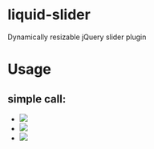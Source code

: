 liquid-slider
=============

Dynamically resizable jQuery slider plugin

Usage
=====

simple call:
------------
<script type="text/javascript">
    $(document).ready(function() {
        $("ul#slideshow").liquidSlider();
    });
</script>

<ul>
    <li><img src="/image1.png" /></li>
    <li><img src="/image2.png" /></li>
    <li><img src="/image3.png" /></li>
</ul>
